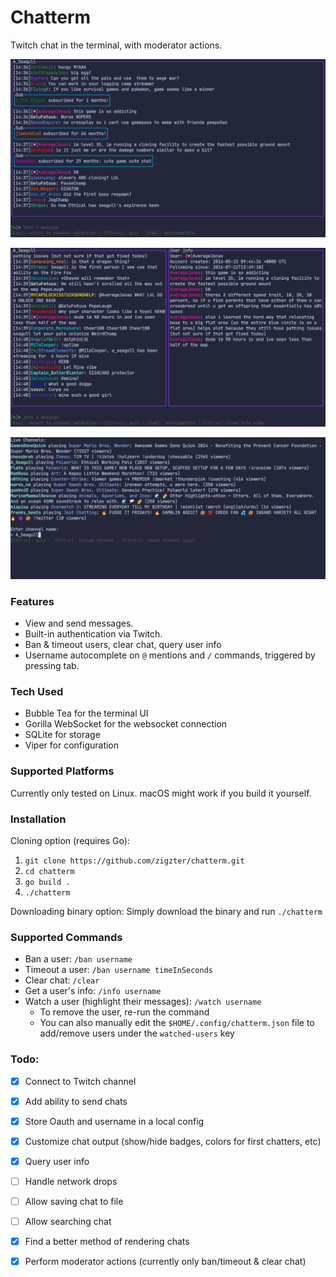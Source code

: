 # Chatterm

Twitch chat in the terminal, with moderator actions.

![Chat app preview image](./chat_view.png)

![Chat app preview image](./info_view.png)

![Chat app channel input image](./channel_input.png)

### Features

- View and send messages.
- Built-in authentication via Twitch.
- Ban & timeout users, clear chat, query user info
- Username autocomplete on `@` mentions and `/` commands, triggered by pressing tab.

### Tech Used
- Bubble Tea for the terminal UI
- Gorilla WebSocket for the websocket connection
- SQLite for storage
- Viper for configuration

### Supported Platforms
Currently only tested on Linux. macOS might work if you build it yourself.

### Installation

Cloning option (requires Go):
1. `git clone https://github.com/zigzter/chatterm.git`
2. `cd chatterm`
3. `go build .`
4. `./chatterm`

Downloading binary option:
Simply download the binary and run `./chatterm`

### Supported Commands
- Ban a user: `/ban username`
- Timeout a user: `/ban username timeInSeconds`
- Clear chat: `/clear`
- Get a user's info: `/info username`
- Watch a user (highlight their messages): `/watch username`
    - To remove the user, re-run the command
    - You can also manually edit the `$HOME/.config/chatterm.json` file to add/remove users under the `watched-users` key

### Todo:

- [x] Connect to Twitch channel
- [x] Add ability to send chats
- [x] Store Oauth and username in a local config
- [x] Customize chat output (show/hide badges, colors for first chatters, etc)
- [x] Query user info
- [ ] Handle network drops
- [ ] Allow saving chat to file
- [ ] Allow searching chat
- [x] Find a better method of rendering chats
- [x] Perform moderator actions (currently only ban/timeout & clear chat)


